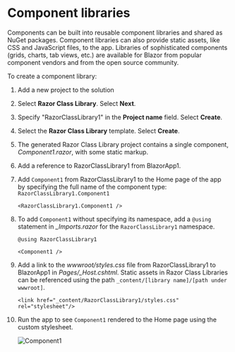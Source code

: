 # Component libraries

Components can be built into reusable component libraries and shared as NuGet packages. Component libraries can also provide static assets, like CSS and JavaScript files, to the app. Libraries of sophisticated components (grids, charts, tab views, etc.) are available for Blazor from popular component vendors and from the open source community.

To create a component library:

1. Add a new project to the solution
1. Select **Razor Class Library**. Select **Next**.
1. Specify "RazorClassLibrary1" in the **Project name** field. Select **Create**.
1. Select the **Razor Class Library** template. Select **Create**.
1. The generated Razor Class Library project contains a single component, *Component1.razor*, with some static markup.
1. Add a reference to RazorClassLibrary1 from BlazorApp1.
1. Add `Component1` from RazorClassLibrary1 to the Home page of the app by specifying the full name of the component type: `RazorClassLibrary1.Component1`

    ```
    <RazorClassLibrary1.Component1 />
    ```

1. To add `Component1` without specifying its namespace, add a `@using` statement in *_Imports.razor* for the `RazorClassLibrary1` namespace.

    ```
    @using RazorClassLibrary1
    ```

    ```
    <Component1 />
    ```

1. Add a link to the *wwwroot/styles.css* file from RazorClassLibrary1 to BlazorApp1 in *Pages/_Host.cshtml*. Static assets in Razor Class Libraries can be referenced using the path `_content/[library name]/[path under wwwroot]`.

    ```
    <link href="_content/RazorClassLibrary1/styles.css" rel="stylesheet"/>
    ```

1. Run the app to see `Component1` rendered to the Home page using the custom stylesheet.

    ![Component1](https://user-images.githubusercontent.com/1874516/67262748-b3114c00-f45a-11e9-88a2-09de1ab3103b.png)

